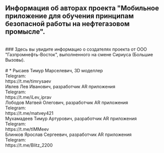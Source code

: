## **Информация об авторах проекта "Мобильное приложение для обучения принципам безопасной работы на нефтегазовом промысле".** <br>
<br>
### Здесь вы увидите информацио о создателях проекта от ООО "Газпромнефть-Восток", выполненного на смене Сириуса (Большие Вызовы).<br>
<br>
# * Рысаев Тимур Марселевич, 3D моделлер<br>
Telegram:<br>
https://t.me/timrysaev
<br>
Ивлев Лев Иванович, разработчик AR приложения<br>
Telegram:<br>
https://t.me/iLev_iprav
<br>
Лободов Матвей Олегович, разработчик AR приложения<br>
Telegram:<br>
https://t.me/matvey421
<br>
Мухамадеев Тимур Артурович, разработчик AR приложения<br>
Telegram:<br>
https://t.me/tIMMeev
<br>
Блинков Ярослав Сергеевич, разработчик AR приложения<br>
Telegram:<br>
https://t.me/Blitz_2200
